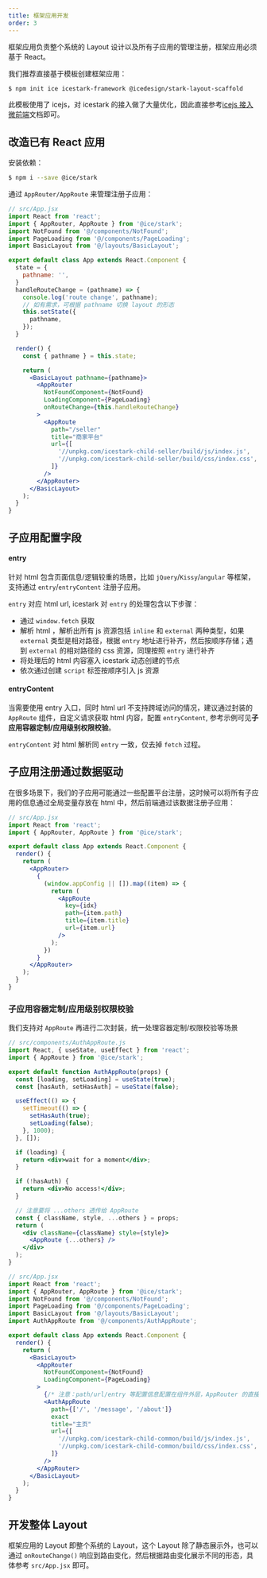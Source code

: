 ```yaml
---
title: 框架应用开发
order: 3
---
```


框架应用负责整个系统的 Layout 设计以及所有子应用的管理注册，框架应用必须基于 React。

我们推荐直接基于模板创建框架应用：

```bash
$ npm init ice icestark-framework @icedesign/stark-layout-scaffold
```

此模板使用了 icejs，对 icestark 的接入做了大量优化，因此直接参考[icejs 接入微前端](/docs/guide/advance/icestark.md)文档即可。

## 改造已有 React 应用

安装依赖：

```bash
$ npm i --save @ice/stark
```

通过 `AppRouter/AppRoute` 来管理注册子应用：

```jsx
// src/App.jsx
import React from 'react';
import { AppRouter, AppRoute } from '@ice/stark';
import NotFound from '@/components/NotFound';
import PageLoading from '@/components/PageLoading';
import BasicLayout from '@/layouts/BasicLayout';

export default class App extends React.Component {
  state = {
    pathname: '',
  }
  handleRouteChange = (pathname) => {
    console.log('route change', pathname);
    // 如有需求，可根据 pathname 切换 layout 的形态
    this.setState({
      pathname,
    });
  }

  render() {
    const { pathname } = this.state;

    return (
      <BasicLayout pathname={pathname}>
        <AppRouter
          NotFoundComponent={NotFound}
          LoadingComponent={PageLoading}
          onRouteChange={this.handleRouteChange}
        >
          <AppRoute
            path="/seller"
            title="商家平台"
            url={[
              '//unpkg.com/icestark-child-seller/build/js/index.js',
              '//unpkg.com/icestark-child-seller/build/css/index.css',
            ]}
          />
        </AppRouter>
      </BasicLayout>
    );
  }
}
```

## 子应用配置字段

#### entry

针对 html 包含页面信息/逻辑较重的场景，比如 `jQuery`/`Kissy`/`angular` 等框架，支持通过 `entry`/`entryContent` 注册子应用。

`entry` 对应 html url, icestark 对 `entry` 的处理包含以下步骤：
- 通过 `window.fetch` 获取
- 解析 html ，解析出所有 js 资源包括 `inline` 和 `external` 两种类型，如果 `external` 类型是相对路径，根据 `entry` 地址进行补齐，然后按顺序存储；遇到 `external` 的相对路径的 css 资源，同理按照 `entry` 进行补齐
- 将处理后的 html 内容塞入 icestark 动态创建的节点
- 依次通过创建 `script` 标签按顺序引入 js 资源

#### entryContent

当需要使用 entry 入口，同时 html url 不支持跨域访问的情况，建议通过封装的 `AppRoute` 组件，自定义请求获取 html 内容，配置 `entryContent`, 参考示例可见**子应用容器定制/应用级别权限校验**。

`entryContent` 对 html 解析同 `entry` 一致，仅去掉 `fetch` 过程。

## 子应用注册通过数据驱动

在很多场景下，我们的子应用可能通过一些配置平台注册，这时候可以将所有子应用的信息通过全局变量存放在 html 中，然后前端通过该数据注册子应用：

```jsx
// src/App.jsx
import React from 'react';
import { AppRouter, AppRoute } from '@ice/stark';

export default class App extends React.Component {
  render() {
    return (
      <AppRouter>
        {
          (window.appConfig || []).map((item) => {
            return (
              <AppRoute
                key={idx}
                path={item.path}
                title={item.title}
                url={item.url}
              />
            );
          })
        }
      </AppRouter>
    );
  }
}
```

### 子应用容器定制/应用级别权限校验

我们支持对 `AppRoute` 再进行二次封装，统一处理容器定制/权限校验等场景

```jsx
// src/components/AuthAppRoute.js
import React, { useState, useEffect } from 'react';
import { AppRoute } from '@ice/stark';

export default function AuthAppRoute(props) {
  const [loading, setLoading] = useState(true);
  const [hasAuth, setHasAuth] = useState(false);

  useEffect(() => {
    setTimeout(() => {
      setHasAuth(true);
      setLoading(false);
    }, 1000);
  }, []);

  if (loading) {
    return <div>wait for a moment</div>;
  }

  if (!hasAuth) {
    return <div>No access!</div>;
  }

  // 注意要将 ...others 透传给 AppRoute
  const { className, style, ...others } = props;
  return (
    <div className={className} style={style}>
      <AppRoute {...others} />
    </div>
  );
}
```

```jsx
// src/App.jsx
import React from 'react';
import { AppRouter, AppRoute } from '@ice/stark';
import NotFound from '@/components/NotFound';
import PageLoading from '@/components/PageLoading';
import BasicLayout from '@/layouts/BasicLayout';
import AuthAppRoute from '@/components/AuthAppRoute';

export default class App extends React.Component {
  render() {
    return (
      <BasicLayout>
        <AppRouter
          NotFoundComponent={NotFound}
          LoadingComponent={PageLoading}
        >
          {/* 注意：path/url/entry 等配置信息配置在组件外层，AppRouter 的直接子元素上 */}
          <AuthAppRoute
            path={['/', '/message', '/about']}
            exact
            title="主页"
            url={[
              '//unpkg.com/icestark-child-common/build/js/index.js',
              '//unpkg.com/icestark-child-common/build/css/index.css',
            ]}
          />
        </AppRouter>
      </BasicLayout>
    );
  }
}
```

## 开发整体 Layout

框架应用的 Layout 即整个系统的 Layout，这个 Layout 除了静态展示外，也可以通过 `onRouteChange()` 响应到路由变化，然后根据路由变化展示不同的形态，具体参考 `src/App.jsx` 即可。